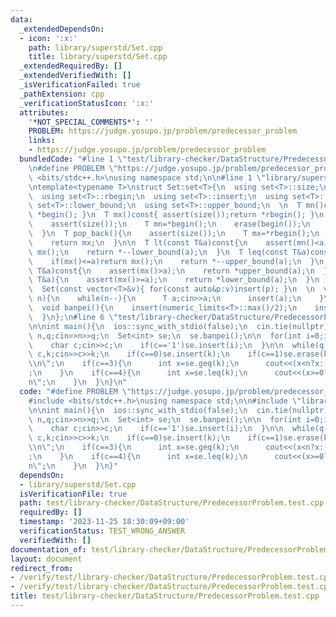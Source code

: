 ```yaml
---
data:
  _extendedDependsOn:
  - icon: ':x:'
    path: library/superstd/Set.cpp
    title: library/superstd/Set.cpp
  _extendedRequiredBy: []
  _extendedVerifiedWith: []
  _isVerificationFailed: true
  _pathExtension: cpp
  _verificationStatusIcon: ':x:'
  attributes:
    '*NOT_SPECIAL_COMMENTS*': ''
    PROBLEM: https://judge.yosupo.jp/problem/predecessor_problem
    links:
    - https://judge.yosupo.jp/problem/predecessor_problem
  bundledCode: "#line 1 \"test/library-checker/DataStructure/PredecessorProblem.test.cpp\"\
    \n#define PROBLEM \"https://judge.yosupo.jp/problem/predecessor_problem\"\n#include\
    \ <bits/stdc++.h>\nusing namespace std;\n\n#line 1 \"library/superstd/Set.cpp\"\
    \ntemplate<typename T>\nstruct Set:set<T>{\n  using set<T>::size;\n  using set<T>::begin;\n\
    \  using set<T>::rbegin;\n  using set<T>::insert;\n  using set<T>::erase;\n  using\
    \ set<T>::lower_bound;\n  using set<T>::upper_bound;\n  \n  T mn()const{ assert(size());return\
    \ *begin(); }\n  T mx()const{ assert(size());return *rbegin(); }\n  \n  T pop_front(){\n\
    \    assert(size());\n    T mn=*begin();\n    erase(begin());\n    return mn;\n\
    \  }\n  T pop_back(){\n    assert(size());\n    T mx=*rbegin();\n    erase(mx);\n\
    \    return mx;\n  }\n\n  T lt(const T&a)const{\n    assert(mn()<a);\n    if(mx()<a)return\
    \ mx();\n    return *--lower_bound(a);\n  }\n  T leq(const T&a)const{\n    assert(mn()<=a);\n\
    \    if(mx()<=a)return mx();\n    return *--upper_bound(a);\n  }\n  T gt(const\
    \ T&a)const{\n    assert(mx()>a);\n    return *upper_bound(a);\n  }\n  T geq(const\
    \ T&a){\n    assert(mx()>=a);\n    return *lower_bound(a);\n  }\n  \n  Set()=default;\n\
    \  Set(const vector<T>&v){ for(const auto&p:v)insert(p); }\n  \n  void scan(int\
    \ n){\n    while(n--){\n      T a;cin>>a;\n      insert(a);\n    }\n  }\n  \n\
    \  void banpei(){\n    insert(numeric_limits<T>::max()/2);\n    insert(numeric_limits<T>::min()/2);\n\
    \  }\n};\n#line 6 \"test/library-checker/DataStructure/PredecessorProblem.test.cpp\"\
    \n\nint main(){\n  ios::sync_with_stdio(false);\n  cin.tie(nullptr);\n\n  int\
    \ n,q;cin>>n>>q;\n  Set<int> se;\n  se.banpei();\n\n  for(int i=0;i<n;i++){\n\
    \    char c;cin>>c;\n    if(c=='1')se.insert(i);\n  }\n\n  while(q--){\n    int\
    \ c,k;cin>>c>>k;\n    if(c==0)se.insert(k);\n    if(c==1)se.erase(k);\n    if(c==2)cout<<se.count(k)<<\"\
    \\n\";\n    if(c==3){\n      int x=se.geq(k);\n      cout<<(x<n?x:-1)<<\"\\n\"\
    ;\n    }\n    if(c==4){\n      int x=se.leq(k);\n      cout<<(x>=0?x:-1)<<\"\\\
    n\";\n    }\n  }\n}\n"
  code: "#define PROBLEM \"https://judge.yosupo.jp/problem/predecessor_problem\"\n\
    #include <bits/stdc++.h>\nusing namespace std;\n\n#include \"library/superstd/Set.cpp\"\
    \n\nint main(){\n  ios::sync_with_stdio(false);\n  cin.tie(nullptr);\n\n  int\
    \ n,q;cin>>n>>q;\n  Set<int> se;\n  se.banpei();\n\n  for(int i=0;i<n;i++){\n\
    \    char c;cin>>c;\n    if(c=='1')se.insert(i);\n  }\n\n  while(q--){\n    int\
    \ c,k;cin>>c>>k;\n    if(c==0)se.insert(k);\n    if(c==1)se.erase(k);\n    if(c==2)cout<<se.count(k)<<\"\
    \\n\";\n    if(c==3){\n      int x=se.geq(k);\n      cout<<(x<n?x:-1)<<\"\\n\"\
    ;\n    }\n    if(c==4){\n      int x=se.leq(k);\n      cout<<(x>=0?x:-1)<<\"\\\
    n\";\n    }\n  }\n}"
  dependsOn:
  - library/superstd/Set.cpp
  isVerificationFile: true
  path: test/library-checker/DataStructure/PredecessorProblem.test.cpp
  requiredBy: []
  timestamp: '2023-11-25 18:30:09+09:00'
  verificationStatus: TEST_WRONG_ANSWER
  verifiedWith: []
documentation_of: test/library-checker/DataStructure/PredecessorProblem.test.cpp
layout: document
redirect_from:
- /verify/test/library-checker/DataStructure/PredecessorProblem.test.cpp
- /verify/test/library-checker/DataStructure/PredecessorProblem.test.cpp.html
title: test/library-checker/DataStructure/PredecessorProblem.test.cpp
---
```

